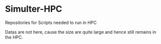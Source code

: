 # Simulter-HPC
Repositories for Scripts needed to run in HPC

Datas are not here, cause the size are quite large and hence still remains in the HPC.
